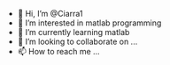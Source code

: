 - 👋 Hi, I’m @Ciarra1
- 👀 I’m interested in matlab programming
- 🌱 I’m currently learning matlab
- 💞️ I’m looking to collaborate on ...
- 📫 How to reach me ...

<!---
Ciarra1/Ciarra1 is a ✨ special ✨ repository because its `README.md` (this file) appears on your GitHub profile.
You can click the Preview link to take a look at your changes.
--->
